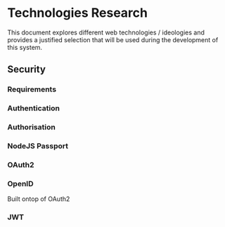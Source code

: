 # Technologies Research

This document explores different web technologies / ideologies and provides a justified selection that will be used during the development of this system.

## Security
### Requirements
### Authentication
### Authorisation
### NodeJS Passport
### OAuth2
### OpenID
Built ontop of OAuth2
### JWT
